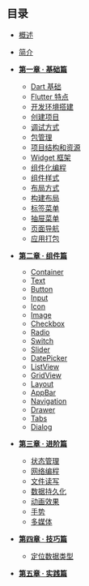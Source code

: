
## 目录

* [概述](README.md)
* [简介](/docs/简介/1.md)
* <a href="/#/docs/第一章/1.md"><b>第一章 · 基础篇</b></a>
  * [Dart 基础](/docs/第一章/1.1.md)
  * [Flutter 特点](/docs/第一章/1.2.md)
  * [开发环境搭建](/docs/第一章/1.3.md)
  * [创建项目](/docs/第一章/1.4.md)
  * [调试方式](/docs/第一章/1.5.md)
  * [包管理](/docs/第一章/1.6.md)
  * [项目结构和资源](/docs/第一章/1.7.md)
  * [Widget 框架](/docs/第一章/1.8.md)
  * [组件化编程](/docs/第一章/1.9.md)
  * [组件样式](/docs/第一章/1.10.md)
  * [布局方式](/docs/第一章/1.11.md)
  * [构建布局](/docs/第一章/1.12.md)
  * [标签菜单](/docs/第一章/1.13.md)
  * [抽屉菜单](/docs/第一章/1.14.md)
  * [页面导航](/docs/第一章/1.15.md)
  * [应用打包](/docs/第一章/1.16.md)
* <a href="/#/docs/第二章/2.md"><b>第二章 · 组件篇</b></a>
  * [Container]()
  * [Text]()
  * [Button]()
  * [Input]()
  * [Icon]()
  * [Image]()
  * [Checkbox]()
  * [Radio]()
  * [Switch]()
  * [Slider]()
  * [DatePicker]()
  * [ListView]()
  * [GridView]()
  * [Layout]()
  * [AppBar]()
  * [Navigation]()
  * [Drawer]()
  * [Tabs]()
  * [Dialog]()
* <a href="/#/docs/第二章/2.md"><b>第三章 · 进阶篇</b></a>
  * [状态管理]()
  * [网络编程]()
  * [文件读写]()
  * [数据持久化]()
  * [动画效果]()
  * [手势]()
  * [多媒体]()
* <a href="/#/docs/第四章/4.md"><b>第四章 · 技巧篇</b></a>
  * [定位数据类型](/docs/第四章/4.1.md)

* <a href="/#/docs/第三章/3.md"><b>第五章 · 实践篇</b></a>
